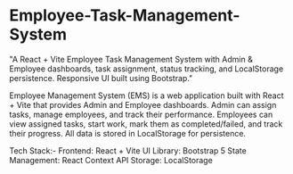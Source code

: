 # Employee-Task-Management-System
"A React + Vite Employee Task Management System with Admin &amp; Employee dashboards, task assignment, status tracking, and LocalStorage persistence. Responsive UI built using Bootstrap."

Employee Management System (EMS) is a web application built with React + Vite that provides Admin and Employee dashboards.
Admin can assign tasks, manage employees, and track their performance.
Employees can view assigned tasks, start work, mark them as completed/failed, and track their progress.
All data is stored in LocalStorage for persistence.

Tech Stack:-
  Frontend: React + Vite
  UI Library: Bootstrap 5
  State Management: React Context API
  Storage: LocalStorage
